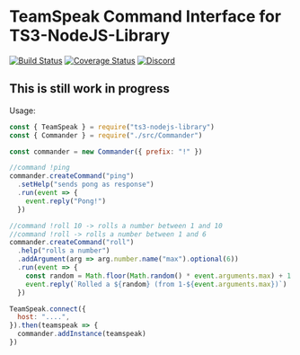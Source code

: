 TeamSpeak Command Interface for TS3-NodeJS-Library
===

[![Build Status](https://github.com/multivit4min/teamspeak-commander/workflows/Node%20CI/badge.svg)](https://travis-ci.com/Multivit4min/teamspeak-commander)
[![Coverage Status](https://coveralls.io/repos/github/Multivit4min/teamspeak-commander/badge.svg?branch=master)](https://coveralls.io/github/Multivit4min/teamspeak-commander?branch=master)
[![Discord](https://img.shields.io/discord/653273459840778270)](https://discord.gg/Z5rdcGu)

## This is still work in progress

Usage:

```javascript
const { TeamSpeak } = require("ts3-nodejs-library")
const { Commander } = require("./src/Commander")

const commander = new Commander({ prefix: "!" })

//command !ping
commander.createCommand("ping")
  .setHelp("sends pong as response")
  .run(event => {
    event.reply("Pong!")
  })

//command !roll 10 -> rolls a number between 1 and 10
//command !roll -> rolls a number between 1 and 6
commander.createCommand("roll")
  .help("rolls a number")
  .addArgument(arg => arg.number.name("max").optional(6))
  .run(event => {
    const random = Math.floor(Math.random() * event.arguments.max) + 1
    event.reply(`Rolled a ${random} (from 1-${event.arguments.max})`)
  })

TeamSpeak.connect({
  host: "....",
}).then(teamspeak => {
  commander.addInstance(teamspeak)
})
```